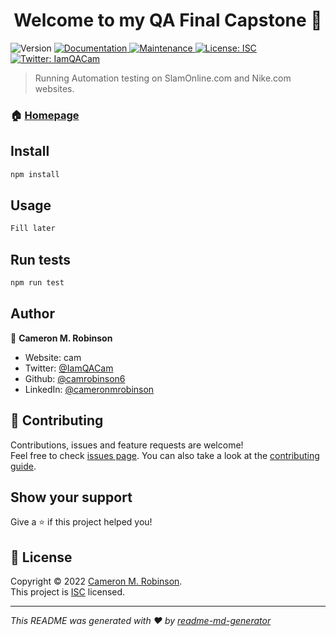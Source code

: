 <h1 align="center">Welcome to my QA Final Capstone 👋</h1>
<p>
  <img alt="Version" src="https://img.shields.io/badge/version-1.0.0-blue.svg?cacheSeconds=2592000" />
  <a href="https://github.com/camrobinson6/project-ideas#readme" target="_blank">
    <img alt="Documentation" src="https://img.shields.io/badge/documentation-yes-brightgreen.svg" />
  </a>
  <a href="https://github.com/camrobinson6/project-ideas/graphs/commit-activity" target="_blank">
    <img alt="Maintenance" src="https://img.shields.io/badge/Maintained%3F-yes-green.svg" />
  </a>
  <a href="https://github.com/camrobinson6/project-ideas/blob/master/LICENSE" target="_blank">
    <img alt="License: ISC" src="https://img.shields.io/github/license/camrobinson6/Final Capstone" />
  </a>
  <a href="https://twitter.com/IamQACam" target="_blank">
    <img alt="Twitter: IamQACam" src="https://img.shields.io/twitter/follow/IamQACam.svg?style=social" />
  </a>
</p>

> Running Automation testing on SlamOnline.com and Nike.com websites.

### 🏠 [Homepage](https://github.com/camrobinson6/project-ideas#readme)

## Install

```sh
npm install
```

## Usage

```sh
Fill later
```

## Run tests

```sh
npm run test
```

## Author

👤 **Cameron M. Robinson**

* Website: cam
* Twitter: [@IamQACam](https://twitter.com/IamQACam)
* Github: [@camrobinson6](https://github.com/camrobinson6)
* LinkedIn: [@cameronmrobinson](https://linkedin.com/in/cameronmrobinson)

## 🤝 Contributing

Contributions, issues and feature requests are welcome!<br />Feel free to check [issues page](https://github.com/camrobinson6/project-ideas/issues). You can also take a look at the [contributing guide](https://github.com/camrobinson6/project-ideas/blob/master/CONTRIBUTING.md).

## Show your support

Give a ⭐️ if this project helped you!

## 📝 License

Copyright © 2022 [Cameron M. Robinson](https://github.com/camrobinson6).<br />
This project is [ISC](https://github.com/camrobinson6/project-ideas/blob/master/LICENSE) licensed.

***
_This README was generated with ❤️ by [readme-md-generator](https://github.com/kefranabg/readme-md-generator)_